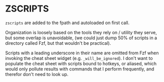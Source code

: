 # ZSCRIPTS

`zscripts` are added to the fpath and autoloaded on first call.

Organization is loosely based on the tools they rely on / utility they
serve, but some overlap is unavoidable, (we could just dump 50% of scripts
in a directory called Fzf, but that wouldn't be practical).

Scripts with a leading underscore in their name are omitted from Fzf when
invoking the cheat sheet widget (e.g. `_will_be_ignored`). I don't want to
populate the cheat sheet with scripts bound to hotkeys, or aliased, which
would only pollute results with commands that I perform frequently, and
therefor don't need to look up.
